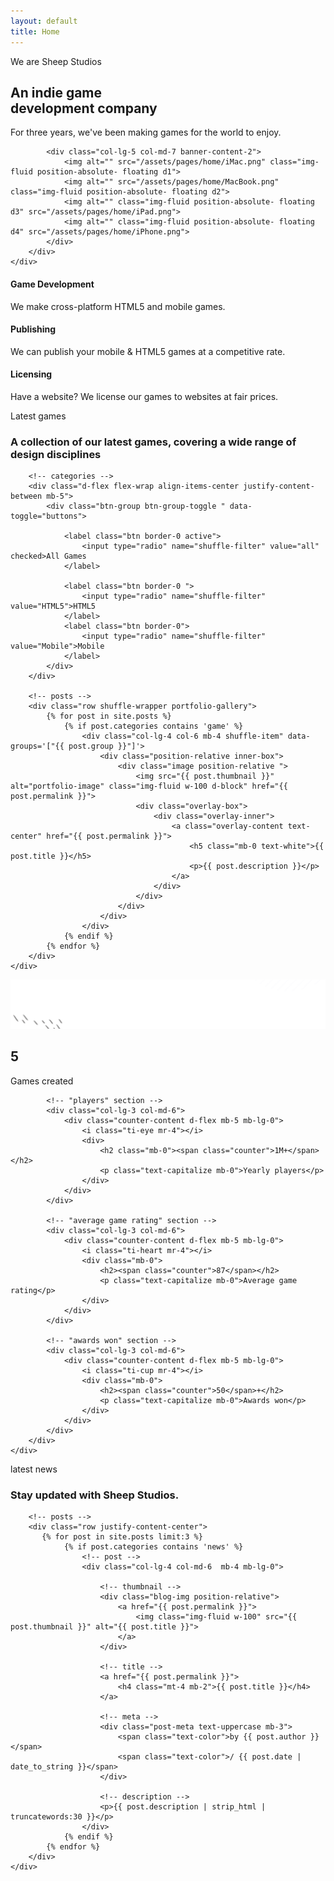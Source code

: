 ```yaml
---
layout: default
title: Home
---
```


<!-- Slider Start -->
<section class="banner-3">
	<div class="container">
		<div class="col-lg-6 align-self-end">
			</div><div class="row align-items-center">
			<div class="col-lg-6 col-md-7">
				<div class="banner-content-2">
					<span class="h5 text-uppercase text-yello">We are Sheep Studios</span>
					<h2 class="text-white mt-2">An indie game<br>development company</h2>
					<p class="my-4">For three years, we've been making games for the world to enjoy.</p>
				</div>
			</div>
			
			<div class="col-lg-5 col-md-7 banner-content-2">
				<img alt="" src="/assets/pages/home/iMac.png" class="img-fluid position-absolute- floating d1">
				<img alt="" src="/assets/pages/home/MacBook.png" class="img-fluid position-absolute- floating d2">
				<img alt="" class="img-fluid position-absolute- floating d3" src="/assets/pages/home/iPad.png">
				<img alt="" class="img-fluid position-absolute- floating d4" src="/assets/pages/home/iPhone.png">
			</div>
		</div>
	</div>
</section>
<!-- Slider End -->

<!-- Service Start -->
<section class="service-2"><div class="container">
		<div class="row justify-content-center">
			<div class="col-lg-4 col-md-6">
				<div class="service-item mb-4 mb-lg-0 text-center px-4">
					<i class="ti-game text-color icon-md"></i>
					<h4 class="my-4">Game Development</h4>
					<p>We make cross-platform HTML5 and mobile games.</p>
				</div>
			</div>
			<div class="col-lg-4 col-md-6  border-left border-right">
				<div class="service-item mb-4 mb-lg-0 px-4 text-center">
					<i class="ti-announcement text-color icon-md"></i>
					<h4 class="my-4">Publishing</h4>
					<p>We can publish your mobile &amp; HTML5 games at a competitive rate.</p>
				</div>
			</div>
			<div class="col-lg-4 col-md-6">
				<div class="service-item mb-4 mb-lg-0 text-center px-4">
					<i class="ti-package text-color icon-md"></i>
					<h4 class="my-4">Licensing</h4>
					<p>Have a website? We license our games to websites at fair prices.</p>
				</div>
			</div>
		</div>
	</div>
</section>
<!-- Service End -->

<!-- Portfolio Start -->
<section class="pt200 section portfolio-2">
	<div class="container">
		<!-- text -->
		<div class="row">
			<div class="col-lg-10">
			<span class="h5 text-color text-uppercase">
				Latest games
			</span>
			<h3 class="mb-4 mt-2">A collection of our latest games, covering a wide range of design disciplines</h3>
			</div>
		</div>
		
		<!-- categories -->
		<div class="d-flex flex-wrap align-items-center justify-content-between mb-5">
			<div class="btn-group btn-group-toggle " data-toggle="buttons">

				<label class="btn border-0 active">
					<input type="radio" name="shuffle-filter" value="all" checked>All Games
				</label>

				<label class="btn border-0 ">
					<input type="radio" name="shuffle-filter" value="HTML5">HTML5
				</label>
				<label class="btn border-0">
					<input type="radio" name="shuffle-filter" value="Mobile">Mobile
				</label>
			</div>
		</div>

		<!-- posts -->
		<div class="row shuffle-wrapper portfolio-gallery">
			{% for post in site.posts %}
				{% if post.categories contains 'game' %}
					<div class="col-lg-4 col-6 mb-4 shuffle-item" data-groups='["{{ post.group }}"]'>
						<div class="position-relative inner-box">
							<div class="image position-relative ">
								<img src="{{ post.thumbnail }}" alt="portfolio-image" class="img-fluid w-100 d-block" href="{{ post.permalink }}">
								<div class="overlay-box">
									<div class="overlay-inner">
										<a class="overlay-content text-center" href="{{ post.permalink }}">
											<h5 class="mb-0 text-white">{{ post.title }}</h5>
											<p>{{ post.description }}</p>
										</a>
									</div>
								</div>
							</div>
						</div>
					</div>
				{% endif %}
			{% endfor %}
		</div>
	</div>
</section>
<!-- Portfolio End -->

<!-- Stats start -->
<section class="section-sm counter-section position-relative bg-blue"><img src="images/bg-cta-bg.png" alt="" class="overlay-shape"><div class="container">
		<div class="row">
			<!-- "games created" section -->
			<div class="col-lg-3 col-md-6">
				<div class="counter-content d-flex mb-5 mb-lg-0">
					<i class="ti-briefcase mr-4"></i>
					<div>
						<h2 class="mb-0"><span class="counter">5</span></h2>
						<p class="text-capitalize mb-0">Games created</p>
					</div>
				</div>
			</div>

			<!-- "players" section -->
			<div class="col-lg-3 col-md-6">
				<div class="counter-content d-flex mb-5 mb-lg-0">
					<i class="ti-eye mr-4"></i>
					<div>
						<h2 class="mb-0"><span class="counter">1M+</span></h2>
						<p class="text-capitalize mb-0">Yearly players</p>
					</div>
				</div>
			</div>

			<!-- "average game rating" section -->
			<div class="col-lg-3 col-md-6">
				<div class="counter-content d-flex mb-5 mb-lg-0">
					<i class="ti-heart mr-4"></i>
					<div class="mb-0">
						<h2><span class="counter">87</span></h2>
						<p class="text-capitalize mb-0">Average game rating</p>
					</div>
				</div>
			</div>
			
			<!-- "awards won" section -->
			<div class="col-lg-3 col-md-6">
				<div class="counter-content d-flex mb-5 mb-lg-0">
					<i class="ti-cup mr-4"></i>
					<div class="mb-0">
						<h2><span class="counter">50</span>+</h2>
						<p class="text-capitalize mb-0">Awards won</p>
					</div>
				</div>
			</div>
		</div>
	</div>
</section>
<!-- Stats end -->

<!-- news section -->
<section class="section latest-blog position-relative overflow-hidden">
	<div class="container">
		<!-- text -->
		<div class="row">
			<div class="col-lg-12 text-center">
				<span class="h5 text-color text-uppercase">latest news</span>
				<h3 class="mb-5 mt-2">Stay updated with Sheep Studios.</h3>
			</div>
		</div>

		<!-- posts -->
		<div class="row justify-content-center">
           {% for post in site.posts limit:3 %}
				{% if post.categories contains 'news' %}
					<!-- post -->
					<div class="col-lg-4 col-md-6  mb-4 mb-lg-0">
               
						<!-- thumbnail -->
						<div class="blog-img position-relative">
							<a href="{{ post.permalink }}">
								<img class="img-fluid w-100" src="{{ post.thumbnail }}" alt="{{ post.title }}">
							</a>
						</div>
                
						<!-- title -->
						<a href="{{ post.permalink }}">
							<h4 class="mt-4 mb-2">{{ post.title }}</h4>
						</a>

						<!-- meta -->
						<div class="post-meta text-uppercase mb-3">
							<span class="text-color">by {{ post.author }}</span>
							<span class="text-color">/ {{ post.date | date_to_string }}</span>
						</div>

						<!-- description -->
						<p>{{ post.description | strip_html | truncatewords:30 }}</p>
					</div>
				{% endif %}
			{% endfor %}
		</div>
	</div>
</section>
<!-- news end -->